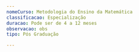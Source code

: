 ```yaml
---
nomeCurso: Metodologia do Ensino da Matemática
classificacao: Especialização
duracao: Pode ser de 4 a 12 meses
observacao: obs
tipo: Pós Graduação

---
```


